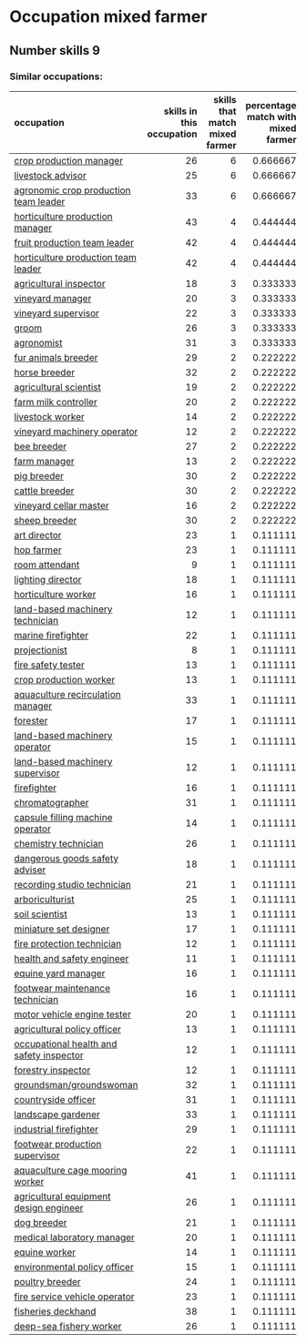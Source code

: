 # Occupation mixed farmer
## Number skills 9
### Similar occupations:
| occupation                                                                              |   skills in this occupation |   skills that match mixed farmer |   percentage match with mixed farmer |   skills not in mixed farmer |
|:----------------------------------------------------------------------------------------|----------------------------:|---------------------------------:|-------------------------------------:|-----------------------------:|
| [crop production manager](crop_production_manager.md)                                   |                          26 |                                6 |                             0.666667 |                           20 |
| [livestock advisor](livestock_advisor.md)                                               |                          25 |                                6 |                             0.666667 |                           19 |
| [agronomic crop production team leader](agronomic_crop_production_team_leader.md)       |                          33 |                                6 |                             0.666667 |                           27 |
| [horticulture production manager](horticulture_production_manager.md)                   |                          43 |                                4 |                             0.444444 |                           39 |
| [fruit production team leader](fruit_production_team_leader.md)                         |                          42 |                                4 |                             0.444444 |                           38 |
| [horticulture production team leader](horticulture_production_team_leader.md)           |                          42 |                                4 |                             0.444444 |                           38 |
| [agricultural inspector](agricultural_inspector.md)                                     |                          18 |                                3 |                             0.333333 |                           15 |
| [vineyard manager](vineyard_manager.md)                                                 |                          20 |                                3 |                             0.333333 |                           17 |
| [vineyard supervisor](vineyard_supervisor.md)                                           |                          22 |                                3 |                             0.333333 |                           19 |
| [groom](groom.md)                                                                       |                          26 |                                3 |                             0.333333 |                           23 |
| [agronomist](agronomist.md)                                                             |                          31 |                                3 |                             0.333333 |                           28 |
| [fur animals breeder](fur_animals_breeder.md)                                           |                          29 |                                2 |                             0.222222 |                           27 |
| [horse breeder](horse_breeder.md)                                                       |                          32 |                                2 |                             0.222222 |                           30 |
| [agricultural scientist](agricultural_scientist.md)                                     |                          19 |                                2 |                             0.222222 |                           17 |
| [farm milk controller](farm_milk_controller.md)                                         |                          20 |                                2 |                             0.222222 |                           18 |
| [livestock worker](livestock_worker.md)                                                 |                          14 |                                2 |                             0.222222 |                           12 |
| [vineyard machinery operator](vineyard_machinery_operator.md)                           |                          12 |                                2 |                             0.222222 |                           10 |
| [bee breeder](bee_breeder.md)                                                           |                          27 |                                2 |                             0.222222 |                           25 |
| [farm manager](farm_manager.md)                                                         |                          13 |                                2 |                             0.222222 |                           11 |
| [pig breeder](pig_breeder.md)                                                           |                          30 |                                2 |                             0.222222 |                           28 |
| [cattle breeder](cattle_breeder.md)                                                     |                          30 |                                2 |                             0.222222 |                           28 |
| [vineyard cellar master](vineyard_cellar_master.md)                                     |                          16 |                                2 |                             0.222222 |                           14 |
| [sheep breeder](sheep_breeder.md)                                                       |                          30 |                                2 |                             0.222222 |                           28 |
| [art director](art_director.md)                                                         |                          23 |                                1 |                             0.111111 |                           22 |
| [hop farmer](hop_farmer.md)                                                             |                          23 |                                1 |                             0.111111 |                           22 |
| [room attendant](room_attendant.md)                                                     |                           9 |                                1 |                             0.111111 |                            8 |
| [lighting director](lighting_director.md)                                               |                          18 |                                1 |                             0.111111 |                           17 |
| [horticulture worker](horticulture_worker.md)                                           |                          16 |                                1 |                             0.111111 |                           15 |
| [land-based machinery technician](land-based_machinery_technician.md)                   |                          12 |                                1 |                             0.111111 |                           11 |
| [marine firefighter](marine_firefighter.md)                                             |                          22 |                                1 |                             0.111111 |                           21 |
| [projectionist](projectionist.md)                                                       |                           8 |                                1 |                             0.111111 |                            7 |
| [fire safety tester](fire_safety_tester.md)                                             |                          13 |                                1 |                             0.111111 |                           12 |
| [crop production worker](crop_production_worker.md)                                     |                          13 |                                1 |                             0.111111 |                           12 |
| [aquaculture recirculation manager](aquaculture_recirculation_manager.md)               |                          33 |                                1 |                             0.111111 |                           32 |
| [forester](forester.md)                                                                 |                          17 |                                1 |                             0.111111 |                           16 |
| [land-based machinery operator](land-based_machinery_operator.md)                       |                          15 |                                1 |                             0.111111 |                           14 |
| [land-based machinery supervisor](land-based_machinery_supervisor.md)                   |                          12 |                                1 |                             0.111111 |                           11 |
| [firefighter](firefighter.md)                                                           |                          16 |                                1 |                             0.111111 |                           15 |
| [chromatographer](chromatographer.md)                                                   |                          31 |                                1 |                             0.111111 |                           30 |
| [capsule filling machine operator](capsule_filling_machine_operator.md)                 |                          14 |                                1 |                             0.111111 |                           13 |
| [chemistry technician](chemistry_technician.md)                                         |                          26 |                                1 |                             0.111111 |                           25 |
| [dangerous goods safety adviser](dangerous_goods_safety_adviser.md)                     |                          18 |                                1 |                             0.111111 |                           17 |
| [recording studio technician](recording_studio_technician.md)                           |                          21 |                                1 |                             0.111111 |                           20 |
| [arboriculturist](arboriculturist.md)                                                   |                          25 |                                1 |                             0.111111 |                           24 |
| [soil scientist](soil_scientist.md)                                                     |                          13 |                                1 |                             0.111111 |                           12 |
| [miniature set designer](miniature_set_designer.md)                                     |                          17 |                                1 |                             0.111111 |                           16 |
| [fire protection technician](fire_protection_technician.md)                             |                          12 |                                1 |                             0.111111 |                           11 |
| [health and safety engineer](health_and_safety_engineer.md)                             |                          11 |                                1 |                             0.111111 |                           10 |
| [equine yard manager](equine_yard_manager.md)                                           |                          16 |                                1 |                             0.111111 |                           15 |
| [footwear maintenance technician](footwear_maintenance_technician.md)                   |                          16 |                                1 |                             0.111111 |                           15 |
| [motor vehicle engine tester](motor_vehicle_engine_tester.md)                           |                          20 |                                1 |                             0.111111 |                           19 |
| [agricultural policy officer](agricultural_policy_officer.md)                           |                          13 |                                1 |                             0.111111 |                           12 |
| [occupational health and safety inspector](occupational_health_and_safety_inspector.md) |                          12 |                                1 |                             0.111111 |                           11 |
| [forestry inspector](forestry_inspector.md)                                             |                          12 |                                1 |                             0.111111 |                           11 |
| [groundsman/groundswoman](groundsman-groundswoman.md)                                   |                          32 |                                1 |                             0.111111 |                           31 |
| [countryside officer](countryside_officer.md)                                           |                          31 |                                1 |                             0.111111 |                           30 |
| [landscape gardener](landscape_gardener.md)                                             |                          33 |                                1 |                             0.111111 |                           32 |
| [industrial firefighter](industrial_firefighter.md)                                     |                          29 |                                1 |                             0.111111 |                           28 |
| [footwear production supervisor](footwear_production_supervisor.md)                     |                          22 |                                1 |                             0.111111 |                           21 |
| [aquaculture cage mooring worker](aquaculture_cage_mooring_worker.md)                   |                          41 |                                1 |                             0.111111 |                           40 |
| [agricultural equipment design engineer](agricultural_equipment_design_engineer.md)     |                          26 |                                1 |                             0.111111 |                           25 |
| [dog breeder](dog_breeder.md)                                                           |                          21 |                                1 |                             0.111111 |                           20 |
| [medical laboratory manager](medical_laboratory_manager.md)                             |                          20 |                                1 |                             0.111111 |                           19 |
| [equine worker](equine_worker.md)                                                       |                          14 |                                1 |                             0.111111 |                           13 |
| [environmental policy officer](environmental_policy_officer.md)                         |                          15 |                                1 |                             0.111111 |                           14 |
| [poultry breeder](poultry_breeder.md)                                                   |                          24 |                                1 |                             0.111111 |                           23 |
| [fire service vehicle operator](fire_service_vehicle_operator.md)                       |                          23 |                                1 |                             0.111111 |                           22 |
| [fisheries deckhand](fisheries_deckhand.md)                                             |                          38 |                                1 |                             0.111111 |                           37 |
| [deep-sea fishery worker](deep-sea_fishery_worker.md)                                   |                          26 |                                1 |                             0.111111 |                           25 |
